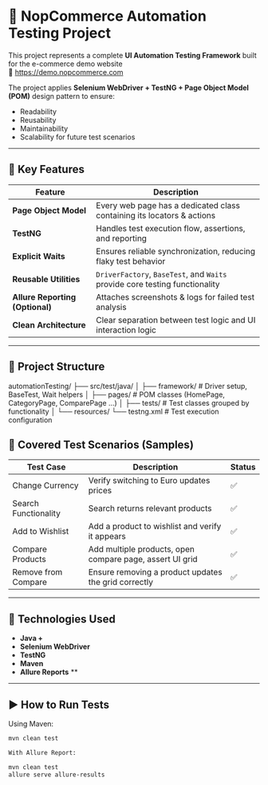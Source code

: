# 🧪 NopCommerce Automation Testing Project

This project represents a complete **UI Automation Testing Framework** built for the e-commerce demo website  
🔗 https://demo.nopcommerce.com  

The project applies **Selenium WebDriver + TestNG + Page Object Model (POM)** design pattern to ensure:
- Readability
- Reusability
- Maintainability
- Scalability for future test scenarios

---

## 🚀 Key Features
| Feature | Description |
|--------|-------------|
| **Page Object Model** | Every web page has a dedicated class containing its locators & actions |
| **TestNG** | Handles test execution flow, assertions, and reporting |
| **Explicit Waits** | Ensures reliable synchronization, reducing flaky test behavior |
| **Reusable Utilities** | `DriverFactory`, `BaseTest`, and `Waits` provide core testing functionality |
| **Allure Reporting (Optional)** | Attaches screenshots & logs for failed test analysis |
| **Clean Architecture** | Clear separation between test logic and UI interaction logic |

---

## 📂 Project Structure

automationTesting/
├── src/test/java/
│ ├── framework/ # Driver setup, BaseTest, Wait helpers
│ ├── pages/ # POM classes (HomePage, CategoryPage, ComparePage ...)
│ ├── tests/ # Test classes grouped by functionality
│
└── resources/
└── testng.xml # Test execution configuration


## 📝 Covered Test Scenarios (Samples)

| Test Case | Description | Status |
|----------|-------------|--------|
| Change Currency | Verify switching to Euro updates prices | ✅ |
| Search Functionality | Search returns relevant products | ✅ |
| Add to Wishlist | Add a product to wishlist and verify it appears | ✅ |
| Compare Products | Add multiple products, open compare page, assert UI grid | ✅ |
| Remove from Compare | Ensure removing a product updates the grid correctly | ✅ |

---

## 🧱 Technologies Used
- **Java +**
- **Selenium WebDriver**
- **TestNG**
- **Maven**
- **Allure Reports** **

---

## ▶️ How to Run Tests

Using Maven:
```bash
mvn clean test

With Allure Report:

mvn clean test
allure serve allure-results



